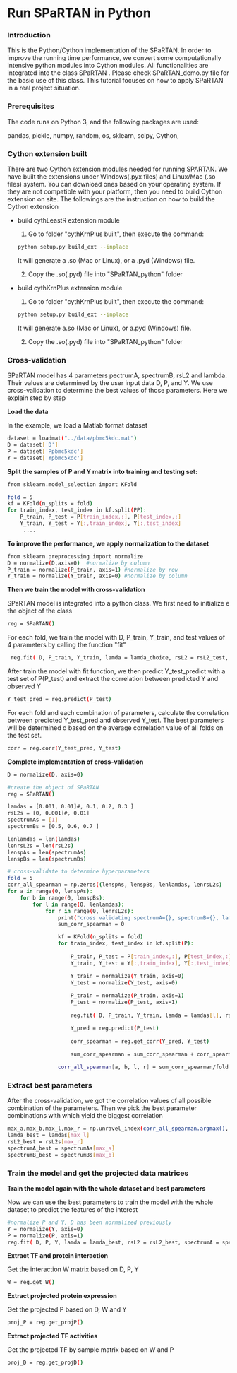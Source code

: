 # Run SPaRTAN in Python

### Introduction
This is the Python/Cython implementation of the SPaRTAN. In order to improve the running time performance, we convert some computationally intensive python modules into Cython modules.  All functionalities are integrated into the class SPaRTAN . Please check SPaRTAN_demo.py file for the basic use of this class. This tutorial focuses on how to apply SPaRTAN in a real project situation.

### Prerequisites
The code runs on Python 3, and the following packages are used:

pandas, pickle, numpy, random, os, sklearn, scipy, Cython, 

### Cython extension built
There are two Cython extension modules needed for running SPARTAN. We have built the extensions under Windows(.pyx files) and Linux/Mac (.so files) system. You can download ones based on your operating system. If they are not compatible with your platform, then you need to build Cython extension on site. The followings are the instruction on how to build the Cython extension

- build cythLeastR extension module 
    
	1. Go to folder "cythKrnPlus built", then execute the command:
	
	```sh
	python setup.py build_ext --inplace
	```
	
	 It will generate a .so (Mac or Linux), or a .pyd (Windows) file. 
	 
	2. Copy the .so(.pyd) file into "SPaRTAN_python" folder
    

- build cythKrnPlus extension module 
    
	1. Go to folder "cythKrnPlus built", then execute the command:
	
	```sh
	python setup.py build_ext --inplace
	```
	 It will generate a.so (Mac or Linux), or a.pyd (Windows) file. 
     
	2. Copy the .so(.pyd) file into "SPaRTAN_python" folder

### Cross-validation
SPaRTAN model has 4 parameters pectrumA, spectrumB, rsL2 and lambda. Their values are determined by the user input data D, P, and Y. We use cross-validation to determine the best values of those parameters. Here we explain step by step

**Load the data**

In the example, we load a Matlab format dataset
```sh
dataset = loadmat("../data/pbmc5kdc.mat")
D = dataset['D']
P = dataset['Ppbmc5kdc']
Y = dataset['Ypbmc5kdc']
```

**Split the samples of P and Y matrix into training and testing set:**

```sh
from sklearn.model_selection import KFold

fold = 5
kf = KFold(n_splits = fold)
for train_index, test_index in kf.split(PP):
    P_train, P_test = P[train_index,:], P[test_index,:]
    Y_train, Y_test = Y[:,train_index], Y[:,test_index]
     ....

```
**To improve the performance, we apply normalization to the dataset**

```sh
from sklearn.preprocessing import normalize
D = normalize(D,axis=0)  #normalize by column
P_train = normalize(P_train, axis=1) #normalize by row
Y_train = normalize(Y_train, axis=0) #normalize by column
```
**Then we train the model with cross-validation**

SPaRTAN model is integrated into a python class. We first need to initialize e the object of the class

```sh
reg = SPaRTAN()
```
For each fold, we train the model with D, P_train, Y_train, and test values of 4 parameters by calling the function "fit" 

```sh
 reg.fit( D, P_train, Y_train, lamda = lamda_choice, rsL2 = rsL2_test, spectrumA = spectrumA_test, pectrumB = spectrumB_test)
```

After train the model with fit function, we then predict Y_test_predict with a test set of P(P_test) and extract the correlation between predicted Y and observed Y 
```sh
Y_test_pred = reg.predict(P_test)
```
For each fold and each combination of parameters, calculate the correlation between predicted Y_test_pred and observed Y_test. The best parameters will be determined d based on the average correlation  value of all folds on the test set.
```sh
corr = reg.corr(Y_test_pred, Y_test)
```
**Complete implementation  of cross-validation**
```sh
D = normalize(D, axis=0)

#create the object of SPaRTAN
reg = SPaRTAN()

lamdas = [0.001, 0.01]#, 0.1, 0.2, 0.3 ]
rsL2s = [0, 0.001]#, 0.01]
spectrumAs = [1]
spectrumBs = [0.5, 0.6, 0.7 ]

lenlamdas = len(lamdas)
lenrsL2s = len(rsL2s)
lenspAs = len(spectrumAs)
lenspBs = len(spectrumBs)

# cross-validate to determine hyperparameters
fold = 5
corr_all_spearman = np.zeros((lenspAs, lenspBs, lenlamdas, lenrsL2s)   ) 
for a in range(0, lenspAs):
    for b in range(0, lenspBs):
        for l in range(0, lenlamdas):
            for r in range(0, lenrsL2s):
                print("cross validating spectrumA={}, spectrumB={}, lambda={}, rsL2={}".format(spectrumAs[a], spectrumBs[b], lamdas[l], rsL2s[r]))
                sum_corr_spearman = 0

                kf = KFold(n_splits = fold)
                for train_index, test_index in kf.split(P):
                         
                    P_train, P_test = P[train_index,:], P[test_index,:]
                    Y_train, Y_test = Y[:,train_index], Y[:,test_index]

                    Y_train = normalize(Y_train, axis=0)
                    Y_test = normalize(Y_test, axis=0)
						
                    P_train = normalize(P_train, axis=1)
                    P_test = normalize(P_test, axis=1)
	
                    reg.fit( D, P_train, Y_train, lamda = lamdas[l], rsL2 = rsL2s[r], spectrumA = spectrumAs[a], spectrumB = spectrumBs[b]  )

                    Y_pred = reg.predict(P_test)
	
                    corr_spearman = reg.get_corr(Y_pred, Y_test)
                    
                    sum_corr_spearman = sum_corr_spearman + corr_spearman

                corr_all_spearman[a, b, l, r] = sum_corr_spearman/fold
```
### Extract best parameters
After the cross-validation, we got the correlation values of all possible combination of the parameters. Then we pick the best parameter combinations with which yield the biggest correlation

```sh
max_a,max_b,max_l,max_r = np.unravel_index(corr_all_spearman.argmax(), corr_all_spearman.shape)
lamda_best = lamdas[max_l]
rsL2_best = rsL2s[max_r]
spectrumA_best = spectrumAs[max_a]
spectrumB_best = spectrumBs[max_b]
```
### Train the model and get the projected data matrices
**Train the model again with the whole dataset and best parameters**

Now we can use the best parameters to train the model with the whole dataset to predict the features of the interest
```sh
#normalize P and Y, D has been normalized previously
Y = normalize(Y, axis=0)
P = normalize(P, axis=1)
reg.fit( D, P, Y, lamda = lamda_best, rsL2 = rsL2_best, spectrumA = spectrumA_best, spectrumB = spectrumB_best  )
```

**Extract TF and protein interaction**

Get the interaction W matrix based on D, P, Y
```sh
W = reg.get_W()
```
**Extract projected protein expression**

Get the projected P based on D, W and Y
```sh
proj_P = reg.get_projP()
```
**Extract projected TF activities**

Get the projected TF by sample matrix based on W and P
```sh
proj_D = reg.get_projD()
```
